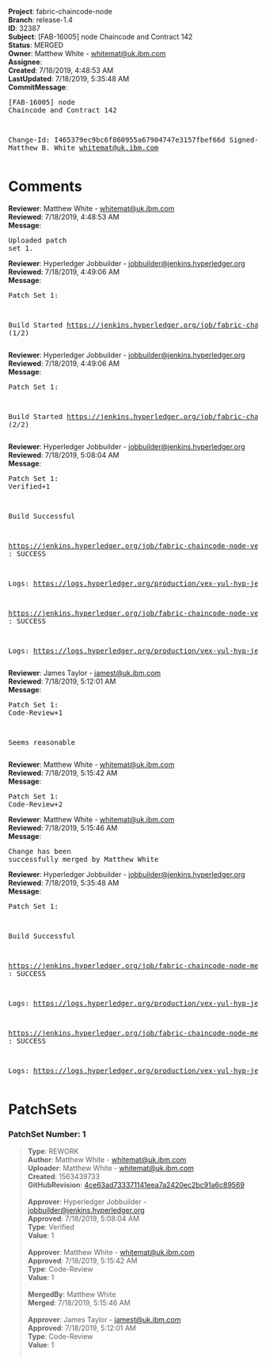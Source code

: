 <strong>Project</strong>: fabric-chaincode-node<br><strong>Branch</strong>: release-1.4<br><strong>ID</strong>: 32387<br><strong>Subject</strong>: [FAB-16005] node Chaincode and Contract 142<br><strong>Status</strong>: MERGED<br><strong>Owner</strong>: Matthew White - whitemat@uk.ibm.com<br><strong>Assignee</strong>:<br><strong>Created</strong>: 7/18/2019, 4:48:53 AM<br><strong>LastUpdated</strong>: 7/18/2019, 5:35:48 AM<br><strong>CommitMessage</strong>:<br><pre>[FAB-16005] node Chaincode and Contract 142

Change-Id: I465379ec9bc6f860955a67904747e3157fbef66d
Signed-off-by: Matthew B. White <whitemat@uk.ibm.com>
</pre><h1>Comments</h1><strong>Reviewer</strong>: Matthew White - whitemat@uk.ibm.com<br><strong>Reviewed</strong>: 7/18/2019, 4:48:53 AM<br><strong>Message</strong>: <pre>Uploaded patch set 1.</pre><strong>Reviewer</strong>: Hyperledger Jobbuilder - jobbuilder@jenkins.hyperledger.org<br><strong>Reviewed</strong>: 7/18/2019, 4:49:06 AM<br><strong>Message</strong>: <pre>Patch Set 1:

Build Started https://jenkins.hyperledger.org/job/fabric-chaincode-node-verify-s390x/600/ (1/2)</pre><strong>Reviewer</strong>: Hyperledger Jobbuilder - jobbuilder@jenkins.hyperledger.org<br><strong>Reviewed</strong>: 7/18/2019, 4:49:06 AM<br><strong>Message</strong>: <pre>Patch Set 1:

Build Started https://jenkins.hyperledger.org/job/fabric-chaincode-node-verify-x86_64/598/ (2/2)</pre><strong>Reviewer</strong>: Hyperledger Jobbuilder - jobbuilder@jenkins.hyperledger.org<br><strong>Reviewed</strong>: 7/18/2019, 5:08:04 AM<br><strong>Message</strong>: <pre>Patch Set 1: Verified+1

Build Successful 

https://jenkins.hyperledger.org/job/fabric-chaincode-node-verify-s390x/600/ : SUCCESS

Logs: https://logs.hyperledger.org/production/vex-yul-hyp-jenkins-3/fabric-chaincode-node-verify-s390x/600

https://jenkins.hyperledger.org/job/fabric-chaincode-node-verify-x86_64/598/ : SUCCESS

Logs: https://logs.hyperledger.org/production/vex-yul-hyp-jenkins-3/fabric-chaincode-node-verify-x86_64/598</pre><strong>Reviewer</strong>: James Taylor - jamest@uk.ibm.com<br><strong>Reviewed</strong>: 7/18/2019, 5:12:01 AM<br><strong>Message</strong>: <pre>Patch Set 1: Code-Review+1

Seems reasonable</pre><strong>Reviewer</strong>: Matthew White - whitemat@uk.ibm.com<br><strong>Reviewed</strong>: 7/18/2019, 5:15:42 AM<br><strong>Message</strong>: <pre>Patch Set 1: Code-Review+2</pre><strong>Reviewer</strong>: Matthew White - whitemat@uk.ibm.com<br><strong>Reviewed</strong>: 7/18/2019, 5:15:46 AM<br><strong>Message</strong>: <pre>Change has been successfully merged by Matthew White</pre><strong>Reviewer</strong>: Hyperledger Jobbuilder - jobbuilder@jenkins.hyperledger.org<br><strong>Reviewed</strong>: 7/18/2019, 5:35:48 AM<br><strong>Message</strong>: <pre>Patch Set 1:

Build Successful 

https://jenkins.hyperledger.org/job/fabric-chaincode-node-merge-x86_64/186/ : SUCCESS

Logs: https://logs.hyperledger.org/production/vex-yul-hyp-jenkins-3/fabric-chaincode-node-merge-x86_64/186

https://jenkins.hyperledger.org/job/fabric-chaincode-node-merge-s390x/187/ : SUCCESS

Logs: https://logs.hyperledger.org/production/vex-yul-hyp-jenkins-3/fabric-chaincode-node-merge-s390x/187</pre><h1>PatchSets</h1><h3>PatchSet Number: 1</h3><blockquote><strong>Type</strong>: REWORK<br><strong>Author</strong>: Matthew White - whitemat@uk.ibm.com<br><strong>Uploader</strong>: Matthew White - whitemat@uk.ibm.com<br><strong>Created</strong>: 1563439733<br><strong>GitHubRevision</strong>: [4ce63ad733371141eea7a2420ec2bc91a6c89569](https://github.com/hyperledger/fabric-chaincode-node/commit/4ce63ad733371141eea7a2420ec2bc91a6c89569)<br><br><strong>Approver</strong>: Hyperledger Jobbuilder - jobbuilder@jenkins.hyperledger.org<br><strong>Approved</strong>: 7/18/2019, 5:08:04 AM<br><strong>Type</strong>: Verified<br><strong>Value</strong>: 1<br><br><strong>Approver</strong>: Matthew White - whitemat@uk.ibm.com<br><strong>Approved</strong>: 7/18/2019, 5:15:42 AM<br><strong>Type</strong>: Code-Review<br><strong>Value</strong>: 1<br><br><strong>MergedBy</strong>: Matthew White<br><strong>Merged</strong>: 7/18/2019, 5:15:46 AM<br><br><strong>Approver</strong>: James Taylor - jamest@uk.ibm.com<br><strong>Approved</strong>: 7/18/2019, 5:12:01 AM<br><strong>Type</strong>: Code-Review<br><strong>Value</strong>: 1<br><br></blockquote>